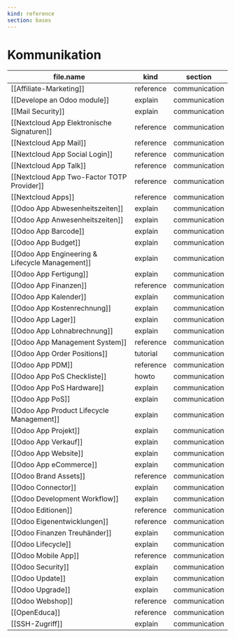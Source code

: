 ```yaml
---
kind: reference
section: bases
---
```


# Kommunikation

| file.name | kind | section |
| --- | --- | --- |
| [[Affiliate-Marketing]] | reference | communication |
| [[Develope an Odoo module]] | explain | communication |
| [[Mail Security]] | explain | communication |
| [[Nextcloud App Elektronische Signaturen]] | reference | communication |
| [[Nextcloud App Mail]] | reference | communication |
| [[Nextcloud App Social Login]] | reference | communication |
| [[Nextcloud App Talk]] | reference | communication |
| [[Nextcloud App Two-Factor TOTP Provider]] | reference | communication |
| [[Nextcloud Apps]] | reference | communication |
| [[Odoo App Abwesenheitszeiten]] | explain | communication |
| [[Odoo App Anwesenheitszeiten]] | explain | communication |
| [[Odoo App Barcode]] | explain | communication |
| [[Odoo App Budget]] | explain | communication |
| [[Odoo App Engineering & Lifecycle Management]] | explain | communication |
| [[Odoo App Fertigung]] | explain | communication |
| [[Odoo App Finanzen]] | reference | communication |
| [[Odoo App Kalender]] | explain | communication |
| [[Odoo App Kostenrechnung]] | explain | communication |
| [[Odoo App Lager]] | explain | communication |
| [[Odoo App Lohnabrechnung]] | explain | communication |
| [[Odoo App Management System]] | reference | communication |
| [[Odoo App Order Positions]] | tutorial | communication |
| [[Odoo App PDM]] | reference | communication |
| [[Odoo App PoS Checkliste]] | howto | communication |
| [[Odoo App PoS Hardware]] | explain | communication |
| [[Odoo App PoS]] | explain | communication |
| [[Odoo App Product Lifecycle Management]] | explain | communication |
| [[Odoo App Projekt]] | explain | communication |
| [[Odoo App Verkauf]] | explain | communication |
| [[Odoo App Website]] | explain | communication |
| [[Odoo App eCommerce]] | explain | communication |
| [[Odoo Brand Assets]] | reference | communication |
| [[Odoo Connector]] | explain | communication |
| [[Odoo Development Workflow]] | explain | communication |
| [[Odoo Editionen]] | reference | communication |
| [[Odoo Eigenentwicklungen]] | reference | communication |
| [[Odoo Finanzen Treuhänder]] | explain | communication |
| [[Odoo Lifecycle]] | explain | communication |
| [[Odoo Mobile App]] | reference | communication |
| [[Odoo Security]] | explain | communication |
| [[Odoo Update]] | explain | communication |
| [[Odoo Upgrade]] | explain | communication |
| [[Odoo Webshop]] | reference | communication |
| [[OpenEduca]] | reference | communication |
| [[SSH-Zugriff]] | explain | communication |
